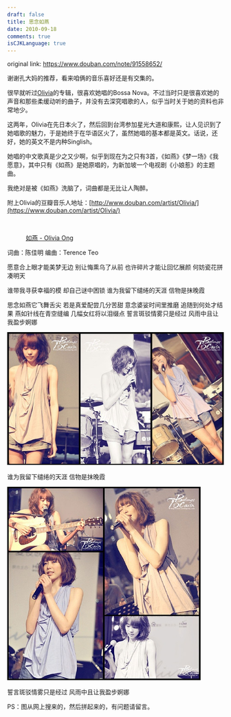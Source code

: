 ```yaml
---
draft: false
title: 思念如燕
date: 2010-09-18
comments: true
isCJKLanguage: true
---
```


original link: https://www.douban.com/note/91558652/

谢谢孔大妈的推荐，看来咱俩的音乐喜好还是有交集的。

很早就听过[Olivia](http://baike.baidu.com/view/1078485.htm)的专辑，很喜欢她唱的Bossa Nova。不过当时只是很喜欢她的声音和那些柔缓动听的曲子，并没有去深究唱歌的人，似乎当时关于她的资料也非常地少。

这两年，Olivia在先日本火了，然后回到台湾参加星光大道和康熙，让人见识到了她唱歌的魅力，于是她终于在华语区火了，虽然她唱的基本都是英文。话说，还好，她的英文不是内种Singlish。

她唱的中文歌真是少之又少啊，似乎到现在为之只有3首，《如燕》《梦一场》《我愿意》，其中只有《如燕》是她原唱的，为新加坡一个电视剧《小娘惹》的主题曲。

我绝对是被《如燕》洗脑了，词曲都是无比让人陶醉。

附上Olivia的豆瓣音乐人地址：[http://www.douban.com/artist/Olivia/](https://www.douban.com/artist/Olivia/)

          
  

           [如燕 - Olivia Ong](http://v.youku.com/v_show/id_XMTk5MDQ1NDYw.html)

词曲：陈佳明 编曲：Terence Teo

愿意合上眼才能美梦无边
别让悔熏乌了从前
也许碎片才能让回忆展颜
何妨瓷花拼凑明天

谁带我寻获幸福的模
却自己谜中困锁
谁为我留下缱绻的天涯
信物是抹晚霞

思念如燕它飞舞舌尖
若是真爱配尝几分苦甜
意念婆娑时间里推磨
追随到何处才结果
燕如针线在青空缝编
几幅女红将以泪缀点
誓言斑驳情雾只是经过
风雨中且让我盈步婀娜




![谁为我留下缱绻的天涯  信物是抹晚霞](../../assets/images/p91558652-1.jpg)

谁为我留下缱绻的天涯 信物是抹晚霞



![誓言斑驳情雾只是经过  风雨中且让我盈步婀娜](../../assets/images/p91558652-2.jpg)

誓言斑驳情雾只是经过 风雨中且让我盈步婀娜




PS：图从网上搜来的，然后拼起来的，有问题请留言。
